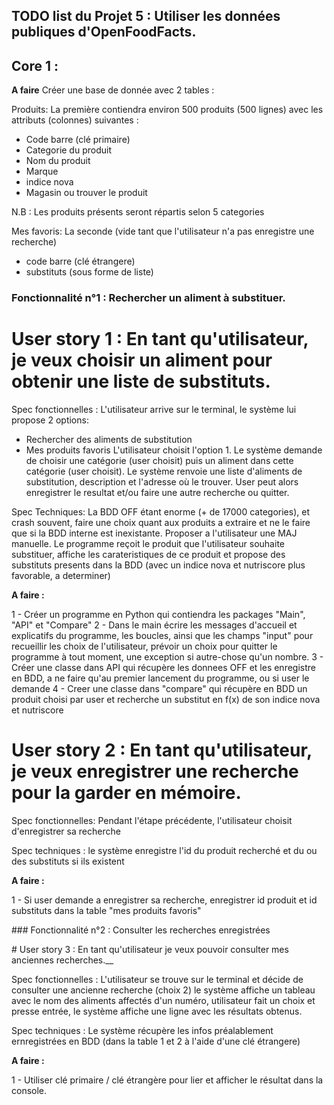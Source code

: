 ## TODO list du Projet 5 : Utiliser les données publiques d'OpenFoodFacts.



## Core 1 : 
__A faire__
Créer une base de donnée avec 2 tables :

Produits:
La première contiendra environ 500 produits (500 lignes) avec les attributs (colonnes) suivantes :
- Code barre (clé primaire)
- Categorie du produit
- Nom du produit
- Marque
- indice nova
- Magasin ou trouver le produit

N.B : Les produits présents seront répartis selon 5 categories

Mes favoris:
La seconde (vide tant que l'utilisateur n'a pas enregistre une recherche)
- code barre (clé étrangere)
- substituts (sous forme de liste)


### Fonctionnalité n°1 : Rechercher un aliment à substituer.

# User story 1 : En tant qu'utilisateur, je veux choisir un aliment pour obtenir une liste de substituts.

Spec fonctionnelles : 
L'utilisateur arrive sur le terminal, le système lui propose 2 options: 
- Rechercher des aliments de substitution
- Mes produits favoris 
L'utilisateur choisit l'option 1.
Le système demande de choisir une catégorie (user choisit) puis un aliment dans cette catégorie (user choisit).
Le système renvoie une liste d'aliments de substitution, description et l'adresse où le trouver.
User peut alors enregistrer le resultat et/ou faire une autre recherche ou quitter.

Spec Techniques:
La BDD OFF étant enorme (+ de 17000 categories), et crash souvent, faire une choix quant aux produits a extraire et ne le faire
que si la BDD interne est inexistante. Proposer a l'utilisateur une MAJ manuelle.
Le programme reçoit le produit que l'utilisateur souhaite substituer, affiche les carateristiques de ce produit et propose
des substituts presents dans la BDD (avec un indice nova et nutriscore plus favorable, a determiner)

__A faire :__ 

1 - Créer un programme en Python qui contiendra les packages "Main", "API" et "Compare"
2 - Dans le main écrire les messages d'accueil et explicatifs du programme, les boucles, ainsi que les champs "input"
pour recueillir les choix de l'utilisateur, prévoir un choix pour quitter le programme à tout moment, 
une exception si autre-chose qu'un nombre.
3 - Créer une classe dans API qui récupère les donnees OFF et les enregistre en BDD, a ne faire qu'au premier lancement du programme, ou si user le demande
4 - Creer une classe dans "compare" qui récupère en BDD un produit choisi par user et recherche un substitut en f(x) de son indice nova et nutriscore


# User story 2 : En tant qu'utilisateur, je veux enregistrer une recherche pour la garder en mémoire.

Spec fonctionnelles:
Pendant l'étape précédente, l'utilisateur choisit d'enregistrer sa recherche

Spec techniques : le système enregistre l'id du produit recherché et du ou des substituts si ils existent

__A faire :__

1 - Si user demande a enregistrer sa recherche, enregistrer id produit et id substituts dans la table "mes produits favoris"




### Fonctionnalité n°2 : Consulter les recherches enregistrées

# User story 3 : En tant qu'utilisateur je veux pouvoir consulter mes anciennes recherches.__

Spec fonctionnelles : L'utilisateur se trouve sur le terminal et décide de consulter une ancienne recherche (choix 2)
le système affiche un tableau avec le nom des aliments affectés d'un numéro, utilisateur fait un choix et presse entrée, le système affiche une ligne avec les résultats obtenus.

Spec techniques : Le système récupère les infos préalablement ernregistrées en BDD (dans la table 1 et 2 à l'aide d'une clé étrangere)

__A faire :__

1 - Utiliser clé primaire / clé étrangère pour lier et afficher le résultat dans la console.